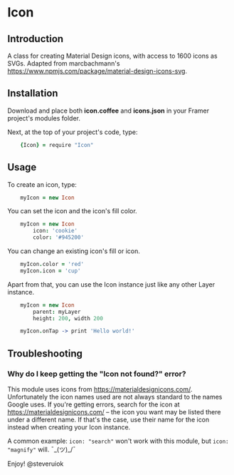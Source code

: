 # Icon
	
## Introduction
A class for creating Material Design icons, with access to 1600 icons as SVGs.
Adapted from marcbachmann's https://www.npmjs.com/package/material-design-icons-svg.
	

## Installation
Download and place both **icon.coffee** and **icons.json** in your Framer project's modules folder.

Next, at the top of your project's code, type: 

```coffeescript
	{Icon} = require "Icon"
```


## Usage

To create an icon, type:

```coffeescript
	myIcon = new Icon
```

You can set the icon and the icon's fill color.

```coffeescript
	myIcon = new Icon
		icon: 'cookie'
		color: '#945200'
```

You can change an existing icon's fill or icon.

```coffeescript
	myIcon.color = 'red' 
	myIcon.icon = 'cup'
```

Apart from that, you can use the Icon instance just like any other Layer instance.

```coffeescript
	myIcon = new Icon
		parent: myLayer
		height: 200, width 200

	myIcon.onTap -> print 'Hello world!'
```

## Troubleshooting

### Why do I keep getting the "Icon not found?" error?

This module uses icons from https://materialdesignicons.com/. Unfortunately the icon names used are not always standard to the names Google uses. If you're getting errors, search for the icon at https://materialdesignicons.com/ – the icon you want may be listed there under a different name. If that's the case, use their name for the icon instead when creating your Icon instance.

A common example: `icon: "search"` won't work with this module, but `icon: "magnify"` will. ¯\_(ツ)_/¯
	
Enjoy! @steveruiok
